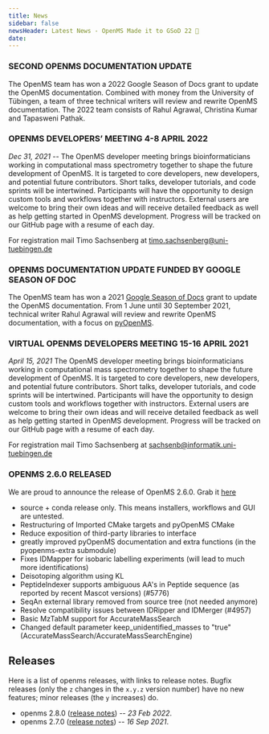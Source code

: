 ```yaml
---
title: News
sidebar: false
newsHeader: Latest News - OpenMS Made it to GSoD 22 🎉
date:
---
```


### SECOND OPENMS DOCUMENTATION UPDATE

The OpenMS team has won a 2022 Google Season of Docs grant to update the OpenMS documentation. Combined with money from the University of Tübingen, a team of three technical writers will review and rewrite OpenMS documentation. The 2022 team consists of Rahul Agrawal, Christina Kumar and Tapasweni Pathak.

### OPENMS DEVELOPERS’ MEETING 4-8 APRIL 2022 

_Dec 31, 2021_ -- The OpenMS developer meeting brings bioinformaticians working in computational mass spectrometry together to shape the future development of OpenMS. It is targeted to core developers, new developers, and potential future contributors. Short talks, developer tutorials, and code sprints will be intertwined. Participants will have the opportunity to design custom tools and workflows together with instructors. External users are welcome to bring their own ideas and will receive detailed feedback as well as help getting started in OpenMS development. Progress will be tracked on our GitHub page with a resume of each day.

For registration mail Timo Sachsenberg at  timo.sachsenberg@uni-tuebingen.de

### OPENMS DOCUMENTATION UPDATE FUNDED BY GOOGLE SEASON OF DOC

The OpenMS team has won a 2021 [Google Season of Docs](https://developers.google.com/season-of-docs/docs/participants) grant to update the OpenMS documentation. From 1 June until 30 September 2021, technical writer Rahul Agrawal will review and rewrite OpenMS documentation, with a focus on [pyOpenMS](https://pyopenms.readthedocs.io/en/latest/).

### VIRTUAL OPENMS DEVELOPERS MEETING 15-16 APRIL 2021

_April 15, 2021_ The OpenMS developer meeting brings bioinformaticians working in computational mass spectrometry together to shape the future development of OpenMS. It is targeted to core developers, new developers, and potential future contributors. Short talks, developer tutorials, and code sprints will be intertwined. Participants will have the opportunity to design custom tools and workflows together with instructors. External users are welcome to bring their own ideas and will receive detailed feedback as well as help getting started in OpenMS development. Progress will be tracked on our GitHub page with a resume of each day.

For registration mail Timo Sachsenberg at sachsenb@informatik.uni-tuebingen.de

### OPENMS 2.6.0 RELEASED

We are proud to announce the release of OpenMS 2.6.0. Grab it [here](https://abibuilder.informatik.uni-tuebingen.de/archive/openms/OpenMSInstaller/release/2.6.0)

- source + conda release only. This means installers, workflows and GUI are untested.
- Restructuring of Imported CMake targets and pyOpenMS CMake
- Reduce exposition of third-party libraries to interface
- greatly improved pyOpenMS documentation and extra functions (in the pyopenms-extra submodule)
- Fixes IDMapper for isobaric labelling experiments (will lead to much more identifications)
- Deisotoping algorithm using KL
- PeptideIndexer supports ambiguous AA's in Peptide sequence (as reported by recent Mascot versions) (#5776)
- SeqAn external library removed from source tree (not needed anymore)
- Resolve compatibility issues between IDRipper and IDMerger (#4957)
- Basic MzTabM support for AccurateMassSearch
- Changed default parameter keep_unidentified_masses to "true" (AccurateMassSearch/AccurateMassSearchEngine)

## Releases

Here is a list of openms releases, with links to release notes. Bugfix
releases (only the `z` changes in the `x.y.z` version number) have no new
features; minor releases (the `y` increases) do.

- openms 2.8.0 ([release notes](https://github.com/OpenMS/OpenMS/releases/tag/Release2.8.0)) -- _23 Feb 2022_.
- openms 2.7.0 ([release notes](https://github.com/OpenMS/OpenMS/releases/tag/Release2.7.0)) -- _16 Sep 2021_.
